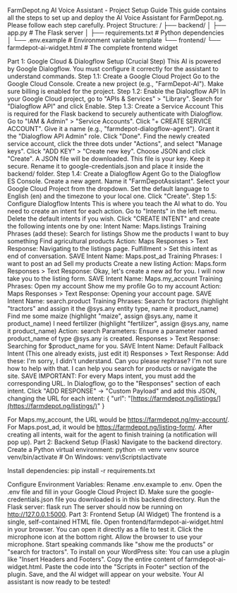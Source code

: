FarmDepot.ng AI Voice Assistant - Project Setup Guide
This guide contains all the steps to set up and deploy the AI Voice Assistant for FarmDepot.ng. Please follow each step carefully.
Project Structure:
/
├── backend/
│   ├── app.py              # The Flask server
│   ├── requirements.txt    # Python dependencies
│   └── .env.example        # Environment variable template
└── frontend/
    └── farmdepot-ai-widget.html # The complete frontend widget


Part 1: Google Cloud & Dialogflow Setup (Crucial Step)
This AI is powered by Google Dialogflow. You must configure it correctly for the assistant to understand commands.
Step 1.1: Create a Google Cloud Project
Go to the Google Cloud Console.
Create a new project (e.g., "FarmDepot-AI").
Make sure billing is enabled for the project.
Step 1.2: Enable the Dialogflow API
In your Google Cloud project, go to "APIs & Services" > "Library".
Search for "Dialogflow API" and click Enable.
Step 1.3: Create a Service Account This is required for the Flask backend to securely authenticate with Dialogflow.
Go to "IAM & Admin" > "Service Accounts".
Click "+ CREATE SERVICE ACCOUNT".
Give it a name (e.g., "farmdepot-dialogflow-agent").
Grant it the "Dialogflow API Admin" role.
Click "Done".
Find the newly created service account, click the three dots under "Actions", and select "Manage keys".
Click "ADD KEY" > "Create new key". Choose JSON and click "Create".
A JSON file will be downloaded. This file is your key. Keep it secure. Rename it to google-credentials.json and place it inside the backend/ folder.
Step 1.4: Create a Dialogflow Agent
Go to the Dialogflow ES Console.
Create a new agent. Name it "FarmDepotAssistant".
Select your Google Cloud Project from the dropdown.
Set the default language to English (en) and the timezone to your local one.
Click "Create".
Step 1.5: Configure Dialogflow Intents This is where you teach the AI what to do. You need to create an intent for each action.
Go to "Intents" in the left menu.
Delete the default intents if you wish.
Click "CREATE INTENT" and create the following intents one by one:
Intent Name: Maps.listings
Training Phrases (add these):
Search for listings
Show me the products
I want to buy something
Find agricultural products
Action: Maps
Responses > Text Response: Navigating to the listings page.
Fulfillment > Set this intent as end of conversation.
SAVE
Intent Name: Maps.post_ad
Training Phrases:
I want to post an ad
Sell my products
Create a new listing
Action: Maps.form
Responses > Text Response: Okay, let's create a new ad for you. I will now take you to the listing form.
SAVE
Intent Name: Maps.my_account
Training Phrases:
Open my account
Show me my profile
Go to my account
Action: Maps
Responses > Text Response: Opening your account page.
SAVE
Intent Name: search.product
Training Phrases:
Search for tractors (highlight "tractors" and assign it the @sys.any entity type, name it product_name)
Find me some maize (highlight "maize", assign @sys.any, name it product_name)
I need fertilizer (highlight "fertilizer", assign @sys.any, name it product_name)
Action: search
Parameters: Ensure a parameter named product_name of type @sys.any is created.
Responses > Text Response: Searching for $product_name for you.
SAVE
Intent Name: Default Fallback Intent (This one already exists, just edit it)
Responses > Text Response: Add these:
I'm sorry, I didn't understand. Can you please rephrase?
I'm not sure how to help with that. I can help you search for products or navigate the site.
SAVE
IMPORTANT: For every Maps intent, you must add the corresponding URL. In Dialogflow, go to the "Responses" section of each intent. Click "ADD RESPONSE" -> "Custom Payload" and add this JSON, changing the URL for each intent:
{
  "url": "[https://farmdepot.ng/listings/](https://farmdepot.ng/listings/)"
}


For Maps.my_account, the URL would be https://farmdepot.ng/my-account/.
For Maps.post_ad, it would be https://farmdepot.ng/listing-form/.
After creating all intents, wait for the agent to finish training (a notification will pop up).
Part 2: Backend Setup (Flask)
Navigate to the backend directory.
Create a Python virtual environment:
python -m venv venv
source venv/bin/activate  # On Windows: venv\Scripts\activate


Install dependencies:
pip install -r requirements.txt


Configure Environment Variables:
Rename .env.example to .env.
Open the .env file and fill in your Google Cloud Project ID.
Make sure the google-credentials.json file you downloaded is in this backend directory.
Run the Flask server:
flask run
The server should now be running on http://127.0.0.1:5000.
Part 3: Frontend Setup (AI Widget)
The frontend is a single, self-contained HTML file.
Open frontend/farmdepot-ai-widget.html in your browser. You can open it directly as a file to test it.
Click the microphone icon at the bottom right.
Allow the browser to use your microphone.
Start speaking commands like "show me the products" or "search for tractors".
To install on your WordPress site:
You can use a plugin like "Insert Headers and Footers".
Copy the entire content of farmdepot-ai-widget.html.
Paste the code into the "Scripts in Footer" section of the plugin.
Save, and the AI widget will appear on your website.
Your AI assistant is now ready to be tested!
